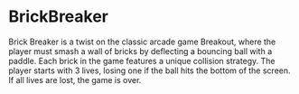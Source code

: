 # BrickBreaker
Brick Breaker is a twist on the classic arcade game Breakout, where the player must smash a wall of bricks by deflecting a bouncing ball with a paddle. Each brick in the game features a unique collision strategy. The player starts with 3 lives, losing one if the ball hits the bottom of the screen. If all lives are lost, the game is over.
